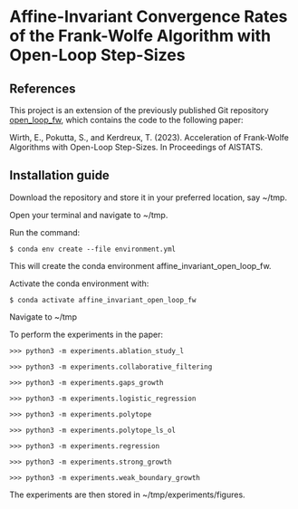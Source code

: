 # Affine-Invariant Convergence Rates of the Frank-Wolfe Algorithm with Open-Loop Step-Sizes

## References

This project is an extension of the previously published Git repository
[open_loop_fw](https://github.com/ZIB-IOL/open_loop_fw), which contains the code to the following paper:

Wirth, E., Pokutta, S., and Kerdreux, T. (2023). Acceleration of Frank-Wolfe Algorithms with Open-Loop Step-Sizes. 
In Proceedings of AISTATS.


## Installation guide

Download the repository and store it in your preferred location, say ~/tmp.

Open your terminal and navigate to ~/tmp.

Run the command:
```shell script
$ conda env create --file environment.yml
```

This will create the conda environment affine_invariant_open_loop_fw.

Activate the conda environment with:
```shell script
$ conda activate affine_invariant_open_loop_fw
```
Navigate to ~/tmp

To perform the experiments in the paper:

```python3 script
>>> python3 -m experiments.ablation_study_l
```
```python3 script
>>> python3 -m experiments.collaborative_filtering
```
```python3 script
>>> python3 -m experiments.gaps_growth
```
```python3 script
>>> python3 -m experiments.logistic_regression
```
```python3 script
>>> python3 -m experiments.polytope
```
```python3 script
>>> python3 -m experiments.polytope_ls_ol
```
```python3 script
>>> python3 -m experiments.regression
```
```python3 script
>>> python3 -m experiments.strong_growth
```
```python3 script
>>> python3 -m experiments.weak_boundary_growth
```

The experiments are then stored in ~/tmp/experiments/figures.